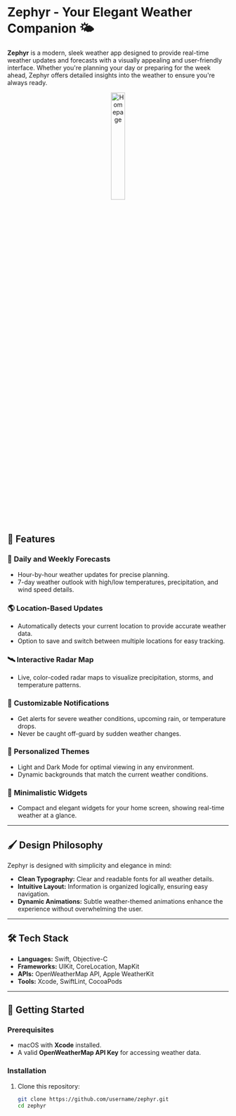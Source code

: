 # Zephyr - Your Elegant Weather Companion 🌤️

**Zephyr** is a modern, sleek weather app designed to provide real-time weather updates and forecasts with a visually appealing and user-friendly interface. Whether you're planning your day or preparing for the week ahead, Zephyr offers detailed insights into the weather to ensure you're always ready.
<p align="center">
<img src="https://i.imgur.com/VmXVhGR.png" alt="Homepage" width="25%" />
</p>

## 🌟 Features

### 📅 **Daily and Weekly Forecasts**
- Hour-by-hour weather updates for precise planning.
- 7-day weather outlook with high/low temperatures, precipitation, and wind speed details.

### 🌎 **Location-Based Updates**
- Automatically detects your current location to provide accurate weather data.
- Option to save and switch between multiple locations for easy tracking.

### 🛰️ **Interactive Radar Map**
- Live, color-coded radar maps to visualize precipitation, storms, and temperature patterns.

### 🔔 **Customizable Notifications**
- Get alerts for severe weather conditions, upcoming rain, or temperature drops.
- Never be caught off-guard by sudden weather changes.

### 🎨 **Personalized Themes**
- Light and Dark Mode for optimal viewing in any environment.
- Dynamic backgrounds that match the current weather conditions.

### 📱 **Minimalistic Widgets**
- Compact and elegant widgets for your home screen, showing real-time weather at a glance.

---

## 🖌️ Design Philosophy

Zephyr is designed with simplicity and elegance in mind:
- **Clean Typography:** Clear and readable fonts for all weather details.
- **Intuitive Layout:** Information is organized logically, ensuring easy navigation.
- **Dynamic Animations:** Subtle weather-themed animations enhance the experience without overwhelming the user.

---

## 🛠️ Tech Stack

- **Languages:** Swift, Objective-C
- **Frameworks:** UIKit, CoreLocation, MapKit
- **APIs:** OpenWeatherMap API, Apple WeatherKit
- **Tools:** Xcode, SwiftLint, CocoaPods

---

## 🚀 Getting Started

### Prerequisites
- macOS with **Xcode** installed.
- A valid **OpenWeatherMap API Key** for accessing weather data.

### Installation
1. Clone this repository:
   ```bash
   git clone https://github.com/username/zephyr.git
   cd zephyr
